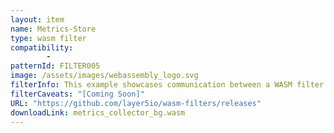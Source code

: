 ```yaml
---
layout: item
name: Metrics-Store
type: wasm filter
compatibility:
        - 
patternId: FILTER005
image: /assets/images/webassembly_logo.svg
filterInfo: This example showcases communication between a WASM filter and a service via shared queue. It combines the Singleton-HTTP-Call and TCP-Metrics examples. The filter collects metrics and enqueues it onto the queue while the service dequeues it and sends it to upstream server where it is stored.
filterCaveats: "[Coming Soon]"
URL: "https://github.com/layer5io/wasm-filters/releases"
downloadLink: metrics_collector_bg.wasm
---
```


